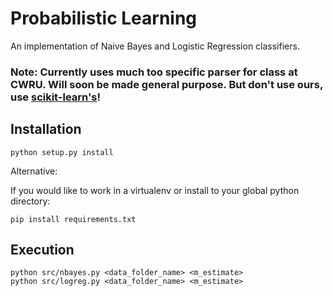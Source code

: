 # Probabilistic Learning

An implementation of Naive Bayes and Logistic Regression classifiers.

### Note: Currently uses much too specific parser for class at CWRU. Will soon be made general purpose. But don't use ours, use [scikit-learn's](http://scikit-learn.org/stable/modules/naive_bayes.html)!

## Installation

    python setup.py install
    
Alternative:

If you would like to work in a virtualenv or install to your global python directory:

    pip install requirements.txt
    
## Execution

    python src/nbayes.py <data_folder_name> <m_estimate>
    python src/logreg.py <data_folder_name> <m_estimate>
